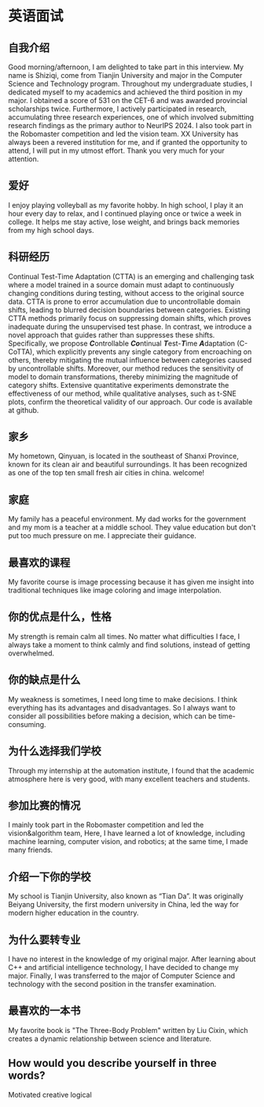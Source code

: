 # 英语面试


## 自我介绍


Good morning/afternoon, I am delighted to take part in this interview. My name is Shiziqi, come from Tianjin University and major in the Computer Science and Technology program. Throughout my undergraduate studies, I dedicated myself to my academics and achieved the third position in my major. I obtained a score of 531 on the CET-6 and was awarded provincial scholarships twice. Furthermore, I actively participated in research, accumulating three research experiences, one of which involved submitting research findings as the primary author to NeurIPS 2024. I also took part in the Robomaster competition and led the vision team. XX University has always been a revered institution for me, and if granted the opportunity to attend, I will put in my utmost effort. Thank you very much for your attention.


## 爱好


I enjoy playing volleyball as my favorite hobby. In high school, I play it an hour every day to relax, and I continued playing once or twice a week in college. It helps me stay active, lose weight, and brings back memories from my high school days.


## 科研经历


Continual Test-Time Adaptation (CTTA) is an emerging and challenging task where a model trained in a source domain must adapt to continuously changing conditions during testing, without access to the original source data. CTTA is prone to error accumulation due to uncontrollable domain shifts, leading to blurred decision boundaries between categories. Existing CTTA methods primarily focus on suppressing domain shifts, which proves inadequate during the unsupervised test phase.
In contrast, we introduce a novel approach that guides rather than suppresses these shifts.
Specifically, we propose ***C***ontrollable ***Co***ntinual ***T***est-***T***ime ***A***daptation (C-CoTTA), which explicitly prevents any single category from encroaching on others, thereby mitigating the mutual influence between categories caused by uncontrollable shifts. 
Moreover, our method reduces the sensitivity of model to domain transformations, thereby minimizing the magnitude of category shifts. 
Extensive quantitative experiments demonstrate the effectiveness of our method, while qualitative analyses, such as t-SNE plots, confirm the theoretical validity of our approach. Our code is available at github.


## 家乡

My hometown, Qinyuan, is located in the southeast of Shanxi Province, known for its clean air and beautiful surroundings. It has been recognized as one of the top ten small fresh air cities in china. welcome!


## 家庭

My family has a peaceful environment. My dad works for the government and my mom is a teacher at a middle school. They value education but don't put too much pressure on me. I appreciate their guidance.


## 最喜欢的课程

My favorite course is image processing because it has given me insight into traditional techniques like image coloring and image interpolation.


## 你的优点是什么，性格

My strength is remain calm all times. No matter what difficulties I face, I always take a moment to think calmly and find solutions, instead of getting overwhelmed.


## 你的缺点是什么

My weakness is sometimes, I need long time to make decisions. I think everything has its advantages and disadvantages. So I always want to consider all possibilities before making a decision, which can be time-consuming.


## 为什么选择我们学校

Through my internship at the automation institute, I found that the academic atmosphere here is very good, with many excellent teachers and students.


## 参加比赛的情况

I mainly took part in the Robomaster competition and led the vision&algorithm team, Here, I have learned a lot of knowledge, including machine learning, computer vision, and robotics; at the same time, I made many friends.


## 介绍一下你的学校

My school is Tianjin University, also known as “Tian Da”. It was originally Beiyang University, the first modern university in China, led the way for modern higher education in the country.


## 为什么要转专业

I have no interest in the knowledge of my original major. After learning about C++ and artificial intelligence technology, I have decided to change my major. Finally, I was transferred to the major of Computer Science and technology with the second position in the transfer examination.


## 最喜欢的一本书

My favorite book is "The Three-Body Problem" written by Liu Cixin, which creates a dynamic relationship between science and literature.


## How would you describe yourself in three words?

Motivated creative logical  

